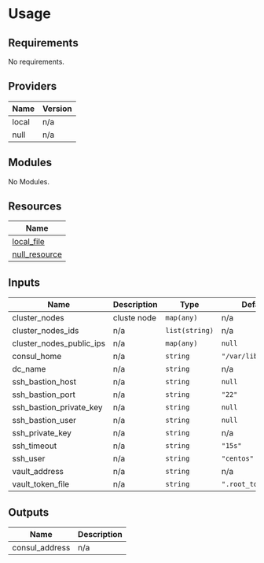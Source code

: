 # Usage

<!-- BEGINNING OF PRE-COMMIT-TERRAFORM DOCS HOOK -->
## Requirements

No requirements.

## Providers

| Name | Version |
|------|---------|
| local | n/a |
| null | n/a |

## Modules

No Modules.

## Resources

| Name |
|------|
| [local_file](https://registry.terraform.io/providers/hashicorp/local/latest/docs/resources/file) |
| [null_resource](https://registry.terraform.io/providers/hashicorp/null/latest/docs/resources/resource) |

## Inputs

| Name | Description | Type | Default | Required |
|------|-------------|------|---------|:--------:|
| cluster\_nodes | cluste node | `map(any)` | n/a | yes |
| cluster\_nodes\_ids | n/a | `list(string)` | n/a | yes |
| cluster\_nodes\_public\_ips | n/a | `map(any)` | `null` | no |
| consul\_home | n/a | `string` | `"/var/lib/consul"` | no |
| dc\_name | n/a | `string` | n/a | yes |
| ssh\_bastion\_host | n/a | `string` | `null` | no |
| ssh\_bastion\_port | n/a | `string` | `"22"` | no |
| ssh\_bastion\_private\_key | n/a | `string` | `null` | no |
| ssh\_bastion\_user | n/a | `string` | `null` | no |
| ssh\_private\_key | n/a | `string` | n/a | yes |
| ssh\_timeout | n/a | `string` | `"15s"` | no |
| ssh\_user | n/a | `string` | `"centos"` | no |
| vault\_address | n/a | `string` | n/a | yes |
| vault\_token\_file | n/a | `string` | `".root_token"` | no |

## Outputs

| Name | Description |
|------|-------------|
| consul\_address | n/a |
<!-- END OF PRE-COMMIT-TERRAFORM DOCS HOOK -->
